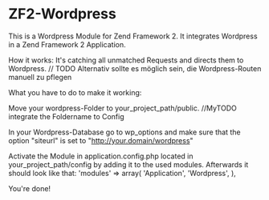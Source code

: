 # ZF2-Wordpress
This is a Wordpress Module for Zend Framework 2. It integrates Wordpress in a Zend Framework 2 Application.

How it works:
It's catching all unmatched Requests and directs them to Wordpress.
// TODO Alternativ sollte es möglich sein, die Wordpress-Routen manuell zu pflegen

What you have to do to make it working:

Move your wordpress-Folder to your_project_path/public. //MyTODO integrate the Foldername to Config

In your Wordpress-Database go to wp_options and make sure that the option "siteurl" is set to "http://your.domain/wordpress"

Activate the Module in application.config.php located in your_project_path/config by adding it to the used modules. Afterwards it should look like that:
'modules' => array(
        'Application',
        'Wordpress',
    ),

You're done!
